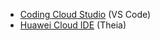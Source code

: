 * [Coding Cloud Studio](cloudstudio.net) (VS Code)
* [Huawei Cloud IDE](https://www.huaweicloud.com/product/cloudide.html) (Theia)

